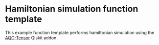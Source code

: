 # Hamiltonian simulation function template

This example function template performs hamiltonian simulation
using the [AQC-Tensor](https://github.com/Qiskit/qiskit-addon-aqc-tensor)
Qiskit addon.
